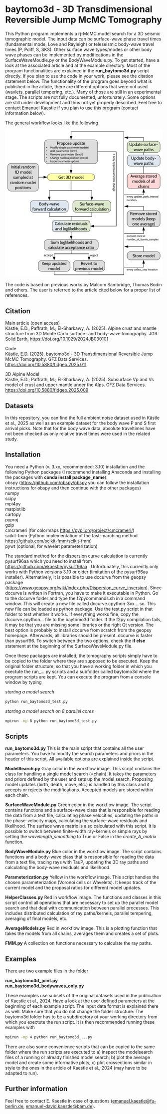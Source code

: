 # baytomo3d - 3D Transdimensional Reversible Jump McMC Tomography

This Python program implements a rj-McMC model search for a 3D seismic tomographic model. The input data can be surface-wave phase travel times (fundamental mode, Love and Rayleigh) or teleseismic body-wave travel times (P, Pdiff, S, SKS). Other surface wave types/modes or other body wave phases can be implemented by modifications in the SurfaceWaveMoudle.py or the BodyWaveModule.py. To get started, have a look at the associated article and at the example directory. Most of the program functionalities are explained in the __run_baytomo3d.py__ script directly. If you plan to use the code in your work, please see the citation statement below. The functionality of the program goes beyond what is published in the article, there are different options that were not used (wavlets, parallel tempering, etc.). Many of those are still in an experimental stage. The scripts are not fully documented, unfortunately. Some options are still under development and thus not yet properly described. Feel free to contact Emanuel Kaestle if you plan to use this program (contact information below).

The general workflow looks like the following

![workflow](imgs/baytomo3d_workflow.png)

The code is based on previous works by Malcom Sambridge, Thomas Bodin and others. The user is referred to the article cited below for a proper list of references.

## Citation

Main article (open access)  
Kästle, E.D.; Paffrath, M.; El-Sharkawy, A. (2025). Alpine crust and mantle structure from 3D Monte Carlo surface- and body-wave tomography. JGR Solid Earth, https://doi.org/10.1029/2024JB030101

Code  
Kästle, E.D. (2025). baytomo3d - 3D Transdimensional Reversible Jump McMC Tomography. GFZ Data Services. https://doi.org/10.5880/fidgeo.2025.011

3D Alpine Model  
Kästle, E.D.; Paffrath, M.; El-Sharkawy, A. (2025). Subsurface Vp and Vs model of crust and upper mantle under the Alps. GFZ Data Services. https://doi.org/10.5880/fidgeo.2025.009


## Datasets

In this repository, you can find the full ambient noise dataset used in Kästle et al., 2025 as well as an example dataset for the body wave P and S first arrival picks. Note that for the body wave data, absolute traveltimes have not been checked as only relative travel times were used in the related study.

## Installation

You need a Python (v. 3.xx, recommended: 3.10) installation and the following Python packages (I recommend installing Anaconda and installing the packages with __conda install package_name__):  
obspy (https://github.com/obspy/obspy you can follow the installation instructions for obspy and then continue with the other packages)  
numpy  
scipy  
mpi4py  
matplotlib  
cartopy  
pyproj  
gzip  
cmcrameri (for colormaps https://pypi.org/project/cmcrameri/)  
scikit-fmm (Python implementation of the fast-marching method https://github.com/scikit-fmm/scikit-fmm)  
pywt (optional, for wavelet parameterization)  

The standard method for the dispersion curve calculation is currently pysurf96aa which you need to install from https://github.com/ekaestle/pysurf96aa . Unfortunately, this currently only works with Python versions 3.10 or older (limitation of the pysurf96aa installer).
Alternatively, it is possible to use dccurve from the geopsy package (https://www.geopsy.org/wiki/index.php/Dispersion_curve_inversion). Since dccurve is written in Fortran, you have to make it executable in Python. Go to the dccurve folder and type the f2pycommands.sh in a command window. This will create a new file called dccurve.cpython-3xx....so. This new file can be loaded as python package. Use the test.py script in that folder to test whether it works. If everything works fine, copy the dccurve.cpython... file to the baytomo3d folder.
If the f2py compilation fails, it may be that you are missing some libraries or the right Qt version. The best option is probably to install dccurve from scratch from the geopsy homepage. Afterwards, all libraries should be present. dccurve is faster than pysurf96. To switch between the two options, check the __if else__ statement at the beginning of the SurfaceWaveModule.py file.

Once these packages are installed, the tomography scripts simply have to be copied to the folder where they are supposed to be executed. Keep the original folder structure, so that you have a working folder in which you exectute the run_....py scripts and a subfolder called baytomo3d where the program scripts are kept. You can execute the program from a console window by typing

_starting a model search_
```bash
python run_baytomo3d_test.py
```

_starting a model search on 8 parallel cores_
```bash
mpirun -np 8 python run_baytomo3d_test.py
```

## Scripts

__run_baytomo3d.py__
This is the main script that contains all the user parameters. You have to modify the search parameters and priors in the header of this script. All available options are explained inside the script.

__ModelSearch.py__
Gray color in the workflow image. This script contains the class for handling a single model search (=chain). It takes the parameters and priors defined by the user and sets up the model search. Proposing model updates (birth, death, move, etc.) is handled by this class and it accepts or rejects the modifications. Accepted models are stored within each chain.

__SurfaceWaveModule.py__
Green color in the workflow image. The script contains functions and a surface-wave class that is responsible for reading the data from a text file, calculating phase velocities, updating the paths in the phase-velocity maps, calculating the surface-wave residuals and likelihood. The surface wave matrix is also calculated with this script. It is possible to switch between finite-width ray-kernels or simple rays by setting the _wavelength_smoothing_ to True or False in the _create_A_matrix_ function.

__BodyWaveModule.py__
Blue color in the workflow image. The script contains functions and a body-wave class that is responsible for reading the data from a text file, tracing rays with TauP, updating the 3D ray paths and calculating the body-wave residuals and likelihood.

__Parameterization.py__
Yellow in the workflow image. This script handles the chosen parameterization (Voronoi cells or Wavelets). It keeps track of the current model and the proposal ratios for different model updates.

__HelperClasses.py__
Red in workflow image. The functions and classes in this script control all operations that are necessary to set up the parallel model search and that deal with communication between parallel processes. This includes distributed calculation of ray paths/kernels, parallel tempering, averaging of final models, etc.

__AverageModels.py__
Red in workflow image. This is a plotting function that takes the models from all chains, averages them and creates a set of plots.

__FMM.py__
A collection on functions necessary to calculate the ray paths.

## Examples

There are two example files in the folder

__run_baytomo3d_joint.py__  
__run_baytomo3d_bodywaves_only.py__

These examples use subsets of the original datasets used in the publication of Kaestle et al., 2024. Have a look at the user defined parameters at the beginning of each example script. The input data format is explained there as well. Make sure that you do not change the folder structure: The baytomo3d folder has to be a subdirectory of your working directory from which you exectute the run script. It is then recommended running these examples with
```bash
mpirun -np 4 python run_baytomo3d_...py
```
There are also some convenience scripts that can be copied to the same folder where the run scripts are executed to a) inspect the modelsearch files of a running or already finished model search; b) plot the average model and create some informative plots; c) plot crossections similar in style to the ones in the article of Kaestle et al., 2024 (may have to be adapted to run).

## Further information

Feel free to contact E. Kaestle in case of questions (emanuel.kaestle@fu-berlin.de, emanuel-david.kaestle@bam.de).

